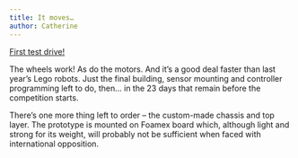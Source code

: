 ```yaml
---
title: It moves…
author: Catherine
---
```


[First test drive!](https://www.youtube.com/watch?v=38edDuRGMBo)

The wheels work! As do the motors. And it’s a good deal faster than last year’s Lego robots.
Just the final building, sensor mounting and controller programming left to do, then… in the 23 days that remain before the competition starts.

There’s one more thing left to order – the custom-made chassis and top layer. The prototype is mounted on Foamex board which, although light and strong for its weight, will probably not be sufficient when faced with international opposition.
